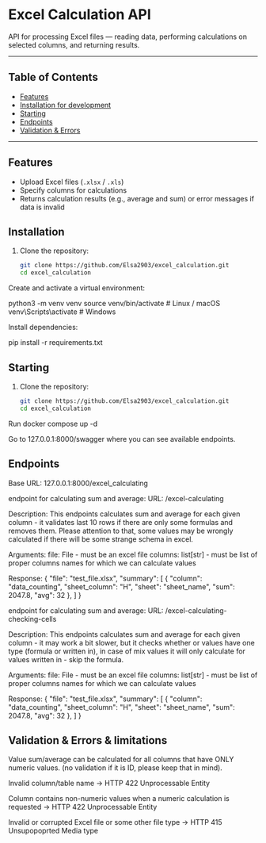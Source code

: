 # Excel Calculation API

API for processing Excel files — reading data, performing calculations on selected columns, and returning results.

---

## Table of Contents

- [Features](#features)  
- [Installation for development](#installation )
- [Starting](#starting )
- [Endpoints](#endpoints)  
- [Validation & Errors](#validation--errors--limitations) 
---

## Features

- Upload Excel files (`.xlsx` / `.xls`)  
- Specify columns for calculations  
- Returns calculation results (e.g., average and sum) or error messages if data is invalid

## Installation

1. Clone the repository:  
   ```bash
   git clone https://github.com/Elsa2903/excel_calculation.git
   cd excel_calculation

Create and activate a virtual environment:

python3 -m venv venv
source venv/bin/activate   # Linux / macOS
venv\Scripts\activate      # Windows

Install dependencies:

pip install -r requirements.txt

## Starting

1. Clone the repository:  
   ```bash
   git clone https://github.com/Elsa2903/excel_calculation.git
   cd excel_calculation

Run docker 
compose up -d

Go to 127.0.0.1:8000/swagger where you can see available endpoints. 


## Endpoints

Base URL: 127.0.0.1:8000/excel_calculating

endpoint for calculating sum and average:
URL: /excel-calculating

Description: 
This endpoints calculates sum and average for each given column - it validates last 10 rows if there are only some formulas and removes them. Please attention to that, some values may  be wrongly calculated if there will be some strange schema in excel.

Arguments:
file: File - must be an excel file
columns: list[str] - must be list of proper columns names for which we can calculate values

Response:
{
  "file": "test_file.xlsx",
  "summary": [
    {
      "column": "data_counting",
      "sheet_column": "H",
      "sheet": "sheet_name",
      "sum": 2047.8,
      "avg": 32
    },
  ]
}


endpoint for calculating sum and average:
URL: /excel-calculating-checking-cells

Description: 
This endpoints calculates sum and average for each given column - it may work a bit slower, but it checks whether or values have one type (formula or written in), in case of mix values it will only calculate for values written in - skip the formula. 

Arguments:
file: File - must be an excel file
columns: list[str] - must be list of proper columns names for which we can calculate values

Response:
{
  "file": "test_file.xlsx",
  "summary": [
    {
      "column": "data_counting",
      "sheet_column": "H",
      "sheet": "sheet_name",
      "sum": 2047.8,
      "avg": 32
    },
  ]
}
## Validation & Errors & limitations

Value sum/average can be calculated for all columns that have ONLY numeric values. (no validation if it is ID, please keep that in mind).

Invalid column/table name → HTTP 422 Unprocessable Entity

Column contains non-numeric values when a numeric calculation is requested → HTTP 422 Unprocessable Entity

Invalid or corrupted Excel file or some other file type  → HTTP 415 Unsupopoprted Media type

